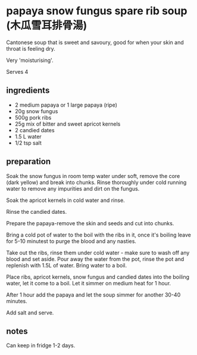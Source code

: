 # papaya snow fungus spare rib soup (木瓜雪耳排骨湯)

Cantonese soup that is sweet and savoury, good for when your skin and throat is feeling dry. 

Very 'moisturising'.

Serves 4

## ingredients

- 2 medium papaya or 1 large papaya (ripe)
- 20g snow fungus
- 500g pork ribs
- 25g mix of bitter and sweet apricot kernels
- 2 candied dates
- 1.5 L water
- 1/2 tsp salt

## preparation

Soak the snow fungus in room temp water under soft, remove the core (dark yellow) and break into chunks. Rinse thoroughly under cold running
water to remove any impurities and dirt on the fungus.

Soak the apricot kernels in cold water and rinse.

Rinse the candied dates.

Prepare the papaya-remove the skin and seeds and cut into chunks.

Bring a cold pot of water to the boil with the ribs in it, once it's boiling leave for 5-10 minutest to purge the blood and any nasties.

Take out the ribs, rinse them under cold water - make sure to wash off any blood and set aside. Pour away the water from the pot,
rinse the pot and replenish with 1.5L of water. Bring water to a boil.

Place ribs, apricot kernels, snow fungus and candied dates into the boiling water, let it come to a boil. Let it simmer on medium heat for 1 hour.

After 1 hour add the papaya and let the soup simmer for another 30-40 minutes.

Add salt and serve.

## notes

Can keep in fridge 1-2 days.
